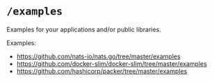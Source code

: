 # `/examples`

Examples for your applications and/or public libraries.

Examples:

* https://github.com/nats-io/nats.go/tree/master/examples
* https://github.com/docker-slim/docker-slim/tree/master/examples
* https://github.com/hashicorp/packer/tree/master/examples
